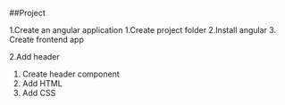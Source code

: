 ##Project 

1.Create an angular application
 1.Create project folder
 2.Install angular 
 3. Create frontend app

2.Add header
1. Create header component
2. Add HTML 
3. Add CSS